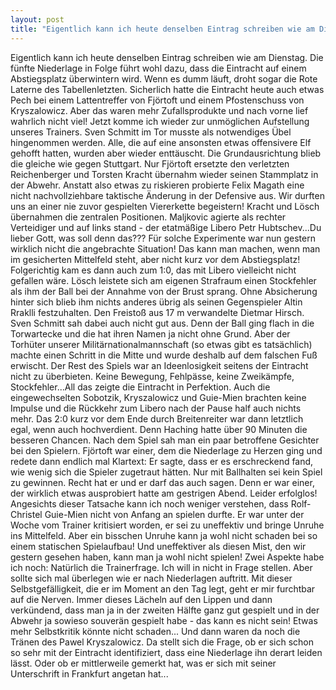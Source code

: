 ```yaml
---
layout: post
title: "Eigentlich kann ich heute denselben Eintrag schreiben wie am Dienstag."
---
```


Eigentlich kann ich heute denselben Eintrag schreiben wie am Dienstag. Die fünfte Niederlage in Folge führt wohl dazu, dass die Eintracht auf einem Abstiegsplatz überwintern wird. Wenn es dumm läuft, droht sogar die Rote Laterne des Tabellenletzten. Sicherlich hatte die Eintracht heute auch etwas Pech bei einem Lattentreffer von Fjörtoft und einem Pfostenschuss von Kryszalowicz. Aber das waren mehr Zufallsprodukte und nach vorne lief wahrlich nicht viel! Jetzt komme ich wieder zur unmöglichen Aufstellung unseres Trainers. Sven Schmitt im Tor musste als notwendiges Übel hingenommen werden. Alle, die auf eine ansonsten etwas offensivere Elf gehofft hatten, wurden aber wieder enttäuscht. Die Grundausrichtung blieb die gleiche wie gegen Stuttgart. Nur Fjörtoft ersetzte den verletzten Reichenberger und Torsten Kracht übernahm wieder seinen Stammplatz in der Abwehr. Anstatt also etwas zu riskieren probierte Felix Magath eine nicht nachvollziehbare taktische Änderung in der Defensive aus. Wir durften uns an einer nie zuvor gespielten Viererkette begeistern! Kracht und Lösch übernahmen die zentralen Positionen. Maljkovic agierte als rechter Verteidiger und auf links stand - der etatmäßige Libero Petr Hubtschev...Du lieber Gott, was soll denn das??? Für solche Experimente war nun gestern wirklich nicht die angebrachte Situation! Das kann man machen, wenn man im gesicherten Mittelfeld steht, aber nicht kurz vor dem Abstiegsplatz! Folgerichtig kam es dann auch zum 1:0, das mit Libero vielleicht nicht gefallen wäre. Lösch leistete sich am eigenen Strafraum einen Stockfehler als ihm der Ball bei der Annahme von der Brust sprang. Ohne Absicherung hinter sich blieb ihm nichts anderes übrig als seinen Gegenspieler Altin Rraklli festzuhalten. Den Freistoß aus 17 m verwandelte Dietmar Hirsch. Sven Schmitt sah dabei auch nicht gut aus. Denn der Ball ging flach in die Torwartecke und die hat ihren Namen ja nicht ohne Grund. Aber der Torhüter unserer Militärnationalmannschaft (so etwas gibt es tatsächlich) machte einen Schritt in die Mitte und wurde deshalb auf dem falschen Fuß erwischt. Der Rest des Spiels war an Ideenlosigkeit seitens der Eintracht nicht zu überbieten. Keine Bewegung, Fehlpässe, keine Zweikämpfe, Stockfehler...All das zeigte die Eintracht in Perfektion. Auch die eingewechselten Sobotzik, Kryszalowicz und Guie-Mien brachten keine Impulse und die Rückkehr zum Libero nach der Pause half auch nichts mehr. Das 2:0 kurz vor dem Ende durch Breitenreiter war dann letztlich egal, wenn auch hochverdient. Denn Haching hatte über 90 Minuten die besseren Chancen. Nach dem Spiel sah man ein paar betroffene Gesichter bei den Spielern. Fjörtoft war einer, dem die Niederlage zu Herzen ging und redete dann endlich mal Klartext: Er sagte, dass er es erschreckend fand, wie wenig sich die Spieler zugetraut hätten. Nur mit Ballhalten sei kein Spiel zu gewinnen. Recht hat er und er darf das auch sagen. Denn er war einer, der wirklich etwas ausprobiert hatte am gestrigen Abend. Leider erfolglos! Angesichts dieser Tatsache kann ich noch weniger verstehen, dass Rolf-Christel Guie-Mien nicht von Anfang an spielen durfte. Er war unter der Woche vom Trainer kritisiert worden, er sei zu uneffektiv und bringe Unruhe ins Mittelfeld. Aber ein bisschen Unruhe kann ja wohl nicht schaden bei so einem statischen Spielaufbau! Und uneffektiver als diesen Mist, den wir gestern gesehen haben, kann man ja wohl nicht spielen! Zwei Aspekte habe ich noch: Natürlich die Trainerfrage. Ich will in nicht in Frage stellen. Aber sollte sich mal überlegen wie er nach Niederlagen auftritt. Mit dieser Selbstgefälligkeit, die er im Moment an den Tag legt, geht er mir furchtbar auf die Nerven. Immer dieses Lächeln auf den Lippen und dann verkündend, dass man ja in der zweiten Hälfte ganz gut gespielt und in der Abwehr ja sowieso souverän gespielt habe - das kann es nicht sein! Etwas mehr Selbstkritik könnte nicht schaden... Und dann waren da noch die Tränen des Pawel Kryszalowicz. Da stellt sich die Frage, ob er sich schon so sehr mit der Eintracht identifiziert, dass eine Niederlage ihn derart leiden lässt. Oder ob er mittlerweile gemerkt hat, was er sich mit seiner Unterschrift in Frankfurt angetan hat...

